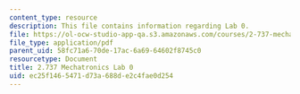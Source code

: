 ```yaml
---
content_type: resource
description: This file contains information regarding Lab 0.
file: https://ol-ocw-studio-app-qa.s3.amazonaws.com/courses/2-737-mechatronics-fall-2014/ec25f1465471d73a688de2c4fae0d254_MIT2_737F14_Lab_0.pdf
file_type: application/pdf
parent_uid: 58fc71a6-70de-17ac-6a69-64602f8745c0
resourcetype: Document
title: 2.737 Mechatronics Lab 0
uid: ec25f146-5471-d73a-688d-e2c4fae0d254
---
```


